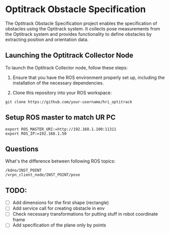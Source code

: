 # Optitrack Obstacle Specification

The Optitrack Obstacle Specification project enables the specification of obstacles using the Optitrack system. It collects pose measurements from the Optitrack system and provides functionality to define obstacles by extracting position and orientation data.

## Launching the Optitrack Collector Node

To launch the Optitrack Collector node, follow these steps:

1. Ensure that you have the ROS environment properly set up, including the installation of the necessary dependencies.

2. Clone this repository into your ROS workspace:
```
git clone https://github.com/your-username/hri_optitrack
```

## Setup ROS master to match UR PC
```
export ROS_MASTER_URI:=http://192.168.1.100:11311
export ROS_IP:=192.168.1.50
```

## Questions 

What's the difference between following ROS topics: 
```
/kdno/INST_POINT
/vrpn_client_node/INST_POINT/pose 
```

## TODO: 

- [ ] Add dimensions for the first shape (rectangle) 
- [ ] Add service call for creating obstacle in env 
- [ ] Check necessary transformations for putting stuff in robot coordinate frame 
- [ ] Add specification of the plane only by points 
